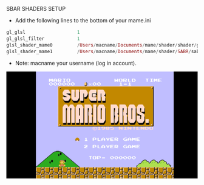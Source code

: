 SBAR SHADERS SETUP

* Add the following lines to the bottom of your mame.ini

```elixir
gl_glsl                   1
gl_glsl_filter            1
glsl_shader_mame0         /Users/macname/Documents/mame/shader/shader/glsl_plain
glsl_shader_mame1         /Users/macname/Documents/mame/shader/SABR/sabr
```

* Note: macname your username (log in account).

![alt text](https://github.com/MameMess/MAME-MESS-for-Mac-OS-X/blob/master/Shader/SABR/SABR.png?raw=true "Screenshot")
